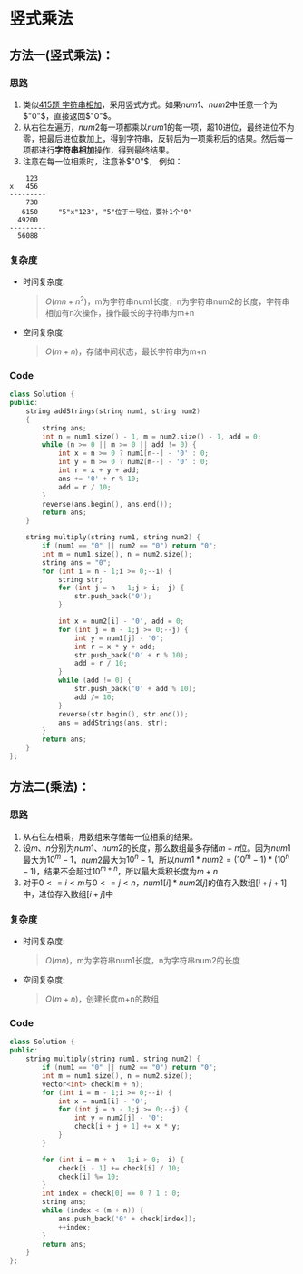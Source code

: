 # 竖式乘法
## 方法一(竖式乘法)：
### 思路
1. 类似[415题 字符串相加](https://leetcode.cn/problems/add-strings/)，采用竖式方式。如果$num1、num2$中任意一个为$"0"$，直接返回$"0"$。
2. 从右往左遍历，$num2$每一项都乘以$num1$的每一项，超$10$进位，最终进位不为零，把最后进位数加上，得到字符串，反转后为一项乘积后的结果。然后每一项都进行**字符串相加**操作，得到最终结果。
3. 注意在每一位相乘时，注意补$"0"$，
例如：
```
    123
x   456
---------
    738
   6150     "5"x"123", "5"位于十号位，要补1个"0"
  49200
---------
  56088 
```
### 复杂度
- 时间复杂度:
  > $O(mn+n^2)$，m为字符串num1长度，n为字符串num2的长度，字符串相加有n次操作，操作最长的字符串为m+n
- 空间复杂度:
  > $O(m+n)$，存储中间状态，最长字符串为m+n

### Code
```C++ []
class Solution {
public:
    string addStrings(string num1, string num2)
    {
        string ans;
        int n = num1.size() - 1, m = num2.size() - 1, add = 0;
        while (n >= 0 || m >= 0 || add != 0) {
            int x = n >= 0 ? num1[n--] - '0' : 0;
            int y = m >= 0 ? num2[m--] - '0' : 0;
            int r = x + y + add;
            ans += '0' + r % 10;
            add = r / 10;
        }
        reverse(ans.begin(), ans.end());
        return ans;
    }

    string multiply(string num1, string num2) {
        if (num1 == "0" || num2 == "0") return "0";
        int m = num1.size(), n = num2.size();
        string ans = "0";
        for (int i = n - 1;i >= 0;--i) {
            string str;
            for (int j = n - 1;j > i;--j) {
                str.push_back('0');
            }

            int x = num2[i] - '0', add = 0;
            for (int j = m - 1;j >= 0;--j) {
                int y = num1[j] - '0';
                int r = x * y + add;
                str.push_back('0' + r % 10);
                add = r / 10;
            }
            while (add != 0) {
                str.push_back('0' + add % 10);
                add /= 10;
            }
            reverse(str.begin(), str.end());
            ans = addStrings(ans, str);
        }
        return ans;
    }
};
```
## 方法二(乘法)：
### 思路
1. 从右往左相乘，用数组来存储每一位相乘的结果。
2. 设$m、n$分别为$num1、num2$的长度，那么数组最多存储$m+n$位。因为$num1$最大为$10^m-1$，$num2$最大为$10^n-1$，所以$num1*num2=(10^m-1)*(10^n-1)$，结果不会超过$10^{m+n}$，所以最大乘积长度为$m+n$
3. 对于$0<=i<m$与$0<=j<n$，$num1[i]*num2[j]$的值存入数组$[i+j+1]$中，进位存入数组$[i+j]$中

### 复杂度
- 时间复杂度:
  > $O(mn)$，m为字符串num1长度，n为字符串num2的长度
- 空间复杂度:
  > $O(m+n)$，创建长度m+n的数组

### Code
```C++ []
class Solution {
public:
    string multiply(string num1, string num2) {
        if (num1 == "0" || num2 == "0") return "0";
        int m = num1.size(), n = num2.size();
        vector<int> check(m + n);
        for (int i = m - 1;i >= 0;--i) {
            int x = num1[i] - '0';
            for (int j = n - 1;j >= 0;--j) {
                int y = num2[j] - '0';
                check[i + j + 1] += x * y;
            }
        }

        for (int i = m + n - 1;i > 0;--i) {
            check[i - 1] += check[i] / 10;
            check[i] %= 10;
        }
        int index = check[0] == 0 ? 1 : 0;
        string ans;
        while (index < (m + n)) {
            ans.push_back('0' + check[index]);
            ++index;
        }
        return ans;
    }
};
```